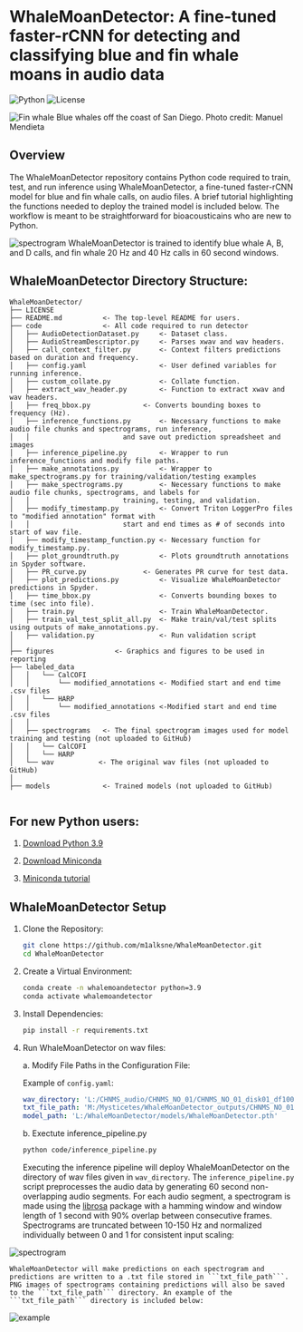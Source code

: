 # WhaleMoanDetector: A fine-tuned faster-rCNN for detecting and classifying blue and fin whale moans in audio data

![Python](https://img.shields.io/badge/python-3.9+-blue.svg)
![License](https://img.shields.io/badge/license-MIT-green)

![Fin whale](https://github.com/m1alksne/WhaleMoanDetector/blob/main/figures/blue_whale.jpeg)
Blue whales off the coast of San Diego.
Photo credit: Manuel Mendieta

## Overview 

The WhaleMoanDetector repository contains Python code required to train, test, and run inference using WhaleMoanDetector, a fine-tuned faster-rCNN model for blue and fin whale calls, on audio files. A brief tutorial highlighting the functions needed to deploy the trained model is included below. The workflow is meant to be straightforward for bioacousticains who are new to Python. 

![spectrogram](https://github.com/m1alksne/WhaleMoanDetector/blob/main/figures/all_example.JPG)
WhaleMoanDetector is trained to identify blue whale A, B, and D calls, and fin whale 20 Hz and 40 Hz calls in 60 second windows. 


## WhaleMoanDetector Directory Structure: 

```
WhaleMoanDetector/
├── LICENSE
├── README.md          <- The top-level README for users.
├── code               <- All code required to run detector
│   ├── AudioDetectionDataset.py     <- Dataset class.
│   ├── AudioStreamDescriptor.py     <- Parses xwav and wav headers.
│   ├── call_context_filter.py       <- Context filters predictions based on duration and frequency.
│   ├── config.yaml                  <- User defined variables for running inference.
│   ├── custom_collate.py            <- Collate function.
│   ├── extract_wav_header.py	     <- Function to extract xwav and wav headers.
│   ├── freq_bbox.py		     <- Converts bounding boxes to frequency (Hz).
│   ├── inference_functions.py       <- Necessary functions to make audio file chunks and spectrograms, run inference,
│   │						and save out prediction spreadsheet and images
│   ├── inference_pipeline.py	     <- Wrapper to run inference_functions and modify file paths.
│   ├── make_annotations.py          <- Wrapper to make_spectrograms.py for training/validation/testing examples
│   ├── make_spectrograms.py         <- Necessary functions to make audio file chunks, spectrograms, and labels for
│   │						training, testing, and validation.
│   ├── modify_timestamp.py  	     <- Convert Triton LoggerPro files to "modified annotation" format with 
│   │						start and end times as # of seconds into start of wav file.
│   ├── modify_timestamp_function.py <- Necessary function for modify_timestamp.py.
│   ├── plot_groundtruth.py          <- Plots groundtruth annotations in Spyder software.
│   ├── PR_curve.py      	     <- Generates PR curve for test data.
│   ├── plot_predictions.py          <- Visualize WhaleMoanDetector predictions in Spyder.
│   ├── time_bbox.py                 <- Converts bounding boxes to time (sec into file).
│   ├── train.py                     <- Train WhaleMoanDetector.
│   ├── train_val_test_split_all.py  <- Make train/val/test splits using outputs of make_annotations.py.
│   ├── validation.py                <- Run validation script
│
├── figures               <- Graphics and figures to be used in reporting
├── labeled_data
│   │	└── CalCOFI
│   │	    └── modified_annotations <- Modified start and end time .csv files 
│   │	└── HARP
│   │	    └── modified_annotations <-Modified start and end time .csv files 
│   │
│   ├── spectrograms   <- The final spectrogram images used for model training and testing (not uploaded to GitHub)
│   │	└── CalCOFI 
│   │	└── HARP
│   └── wav           <- The original wav files (not uploaded to GitHub)
│
├── models             <- Trained models (not uploaded to GitHub)
   
```
## For new Python users:

1. [Download Python 3.9](https://www.python.org/downloads/release/python-390/)

2. [Download Miniconda](https://docs.anaconda.com/miniconda/miniconda-install/)

3. [Miniconda tutorial](https://docs.anaconda.com/working-with-conda/environments/)
## WhaleMoanDetector Setup

1. Clone the Repository:

    ```bash
    git clone https://github.com/m1alksne/WhaleMoanDetector.git
    cd WhaleMoanDetector
    ```

2. Create a Virtual Environment:

    ```bash
    conda create -n whalemoandetector python=3.9
    conda activate whalemoandetector
    ```

3. Install Dependencies:

    ```bash
    pip install -r requirements.txt
    ```

4. Run WhaleMoanDetector on wav files:

   a. Modify File Paths in the Configuration File:
      
	Example of `config.yaml`:

      ```yaml
      wav_directory: 'L:/CHNMS_audio/CHNMS_NO_01/CHNMS_NO_01_disk01_df100'
      txt_file_path: 'M:/Mysticetes/WhaleMoanDetector_outputs/CHNMS_NO_01/CHNMS_NO_01_raw_detections.txt'
      model_path: 'L:/WhaleMoanDetector/models/WhaleMoanDetector.pth'
      ```

    b. Exectute inference_pipeline.py

    ```bash
    python code/inference_pipeline.py
    ```

	Executing the inference pipeline will deploy WhaleMoanDetector on the directory of wav files given in ```wav_directory```. The ```inference_pipeline.py``` script preprocesses the audio data by generating 60 second non-overlapping audio segments. For each audio segment, a spectrogram is made using the [librosa](https://librosa.org/doc/latest/index.html) package with a hamming window and window length of 1 second with 90% overlap between consecutive frames. Spectrograms are truncated between 10-150 Hz and normalized individually between 0 and 1 for consistent input scaling:

![spectrogram](https://github.com/m1alksne/WhaleMoanDetector/blob/main/figures/SOCAL_H_65_spectrogram.JPG)

	WhaleMoanDetector will make predictions on each spectrogram and predictions are written to a .txt file stored in ```txt_file_path```. PNG images of spectrograms containing predictions will also be saved to the ```txt_file_path``` directory. An example of the ```txt_file_path``` directory is included below: 

![example](https://github.com/m1alksne/WhaleMoanDetector/blob/main/figures/example_directory_structure.JPG)



